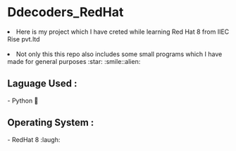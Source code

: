 # Ddecoders_RedHat
<li>Here is my project which I have creted while learning Red Hat 8 from IIEC Rise pvt.ltd</li>
 <br>
 <li> Not only this this repo also includes some small programs which I have made for general purposes :star:
:smile::alien:</li>


<h2>Laguage Used :</h2>
- Python 🥽 <br>
<h2>Operating System :</h2>
- RedHat 8 :laugh:
